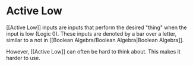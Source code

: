 # Active Low
[[Active Low]] inputs are inputs that perform the desired "thing" when the input is low (Logic 0).
These inputs are denoted by a bar over a letter, similar to a not in [[Boolean Algebra/Boolean Algebra|Boolean Algebra]].

However, [[Active Low]] can often be hard to think about. This makes it harder to use.
